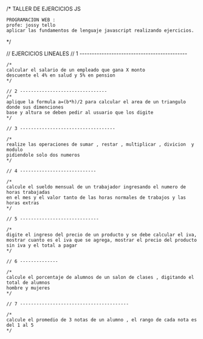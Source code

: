 /* 
TALLER DE EJERCICIOS JS

    PROGRAMACION WEB :
    profe: jossy tello
    aplicar las fundamentos de lenguaje javascript realizando ejercicios.

*/


// EJERCICIOS  LINEALES 
    // 1 --------------------------------------------

    /* 
    calcular el salario de un empleado que gana X monto 
    descuente el 4% en salud y 5% en pension 
    */

    // 2 --------------------------------
    /* 
    aplique la formula a=(b*h)/2 para calcular el area de un triangulo donde sus dimenciones
    base y altura se deben pedir al usuario que los digite 
    */

    // 3 -----------------------------------

    /*
    realize las operaciones de sumar , restar , multiplicar , divicion  y modulo 
    pidiendole solo dos numeros
    */

    // 4 ----------------------------

    /*
    calcule el sueldo mensual de un trabajador ingresando el numero de horas trabajadas 
    en el mes y el valor tanto de las horas normales de trabajos y las horas extras
    */

    // 5 -----------------------------

    /*
    digite el ingreso del precio de un producto y se debe calcular el iva,
    mostrar cuanto es el iva que se agrega, mostrar el precio del producto
    sin iva y el total a pagar
    */

    // 6 --------------

    /*
    calcule el porcentaje de alumnos de un salon de clases , digitando el total de alumnos
    hombre y mujeres 
    */

    // 7 ----------------------------------------
    
    /*
    calcule el promedio de 3 notas de un alumno , el rango de cada nota es del 1 al 5
    */